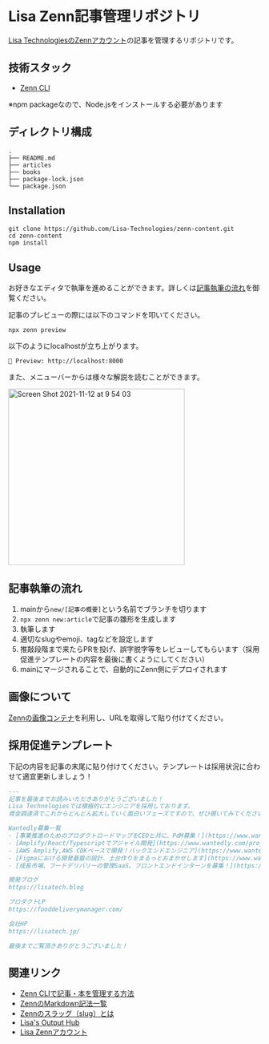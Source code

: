 # Lisa Zenn記事管理リポジトリ
[Lisa TechnologiesのZennアカウント](https://zenn.dev/lisatech)の記事を管理するリポジトリです。

## 技術スタック
- [Zenn CLI](https://zenn.dev/zenn/articles/zenn-cli-guide)

※npm packageなので、Node.jsをインストールする必要があります

## ディレクトリ構成
```
.
├── README.md
├── articles
├── books
├── package-lock.json
└── package.json
```
## Installation
```
git clone https://github.com/Lisa-Technologies/zenn-content.git
cd zenn-content
npm install
```
## Usage
お好きなエディタで執筆を進めることができます。詳しくは[記事執筆の流れ](#writing)を御覧ください。

記事のプレビューの際には以下のコマンドを叩いてください。
```
npx zenn preview
```
以下のようにlocalhostが立ち上がります。
```
👀 Preview: http://localhost:8000
```

また、メニューバーからは様々な解説を読むことができます。


<img width="352" alt="Screen Shot 2021-11-12 at 9 54 03" src="https://user-images.githubusercontent.com/51704330/141393723-0f5df8bb-ba83-43aa-bd6d-99cd3817a345.png">

<h2 id='writing'>記事執筆の流れ</h2>

1. mainから`new/[記事の概要]`という名前でブランチを切ります
2. `npx zenn new:article`で記事の雛形を生成します
3. 執筆します
4. 適切なslugやemoji、tagなどを設定します
5. 推敲段階まで来たらPRを投げ、誤字脱字等をレビューしてもらいます（採用促進テンプレートの内容を最後に書くようにしてください）
6. mainにマージされることで、自動的にZenn側にデプロイされます


## 画像について
[Zennの画像コンテナ](https://zenn.dev/dashboard/uploader)を利用し、URLを取得して貼り付けてください。

## 採用促進テンプレート
下記の内容を記事の末尾に貼り付けてください。テンプレートは採用状況に合わせて適宜更新しましょう！
```md
---
記事を最後までお読みいただきありがとうございました！
Lisa Technologiesでは積極的にエンジニアを採用しております。
資金調達済でこれからどんどん拡大していく面白いフェーズですので、ぜひ覗いてみてください！

Wantedly募集一覧
- [事業推進のためのプロダクトロードマップをCEOと共に、PdM募集！](https://www.wantedly.com/projects/753234)
- [Amplify/React/Typescriptでアジャイル開発](https://www.wantedly.com/projects/765141)
- [AWS Amplify,AWS CDKベースで開発！バックエンドエンジニア](https://www.wantedly.com/projects/752467)
- [Figmaにおける開発基盤の設計、土台作りをまるっとおまかせします](https://www.wantedly.com/projects/766407)
- [成長市場、フードデリバリーの管理SaaS。フロントエンドインターンを募集！](https://www.wantedly.com/projects/752452)

開発ブログ
https://lisatech.blog

プロダクトLP
https://fooddeliverymanager.com/

会社HP
https://lisatech.jp/

最後までご覧頂きありがとうございました！
```

## 関連リンク

- [Zenn CLIで記事・本を管理する方法](https://zenn.dev/zenn/articles/zenn-cli-guide)
- [ZennのMarkdown記法一覧](https://zenn.dev/zenn/articles/markdown-guide)
- [Zennのスラッグ（slug）とは](https://zenn.dev/zenn/articles/what-is-slug)
- [Lisa's Output Hub]()
- [Lisa Zennアカウント](https://zenn.dev/lisatech)
